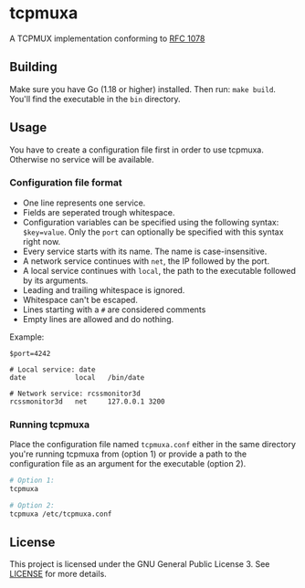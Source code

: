# tcpmuxa

A TCPMUX implementation conforming to [RFC 1078](https://datatracker.ietf.org/doc/html/rfc1078)

## Building

Make sure you have Go (1.18 or higher) installed. Then run: `make build`.
You'll find the executable in the `bin` directory.

## Usage

You have to create a configuration file first in order to use tcpmuxa. Otherwise no service will be available.

### Configuration file format

* One line represents one service.
* Fields are seperated trough whitespace.
* Configuration variables can be specified using the following syntax: `$key=value`.
  Only the `port` can optionally be specified with this syntax right now.
* Every service starts with its name. The name is case-insensitive.
* A network service continues with `net`, the IP followed by the port.
* A local service continues with `local`, the path to the executable followed by its arguments.
* Leading and trailing whitespace is ignored.
* Whitespace can't be escaped.
* Lines starting with a `#` are considered comments
* Empty lines are allowed and do nothing.

Example:

```
$port=4242

# Local service: date
date            local   /bin/date

# Network service: rcssmonitor3d
rcssmonitor3d   net     127.0.0.1 3200
```

### Running tcpmuxa

Place the configuration file named `tcpmuxa.conf` either in the same directory you're running tcpmuxa from (option 1)
or provide a path to the configuration file as an argument for the executable (option 2).

```sh
# Option 1:
tcpmuxa

# Option 2:
tcpmuxa /etc/tcpmuxa.conf
```

## License

This project is licensed under the GNU General Public License 3. See [LICENSE](LICENSE) for more details.
